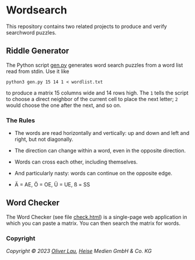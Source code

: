 # Wordsearch

This repository contains two related projects to produce and verify searchword puzzles.

## Riddle Generator

The Python script [gen.py](https://github.com/607011/wordsearch/blob/main/gen.py) generates word search puzzles from a word list read from stdin. Use it like

```
python3 gen.py 15 14 1 < wordlist.txt
```

to produce a matrix 15 columns wide and 14 rows high. The `1` tells the script to choose a direct neighbor of the current cell to place the next letter; `2` would choose the one after the next, and so on.

### The Rules

- The words are read horizontally and vertically: up and down and left and right, but not diagonally.

- The direction can change within a word, even in the opposite direction.

- Words can cross each other, including themselves.

- And particularly nasty: words can continue on the opposite edge.

- Ä = AE, Ö = OE, Ü = UE, ß = SS

## Word Checker

The Word Checker (see file [check.html](https://github.com/607011/wordsearch/blob/main/check.html)) is a single-page web application in which you can paste a matrix. You can then search the matrix for words.



### Copyright

_Copyright ©️ 2023 [Oliver Lau](mailto:ola@ct.de), [Heise](https://www.heise.de/) Medien GmbH & Co. KG_
